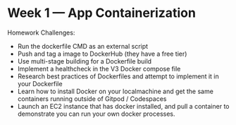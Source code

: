 # Week 1 — App Containerization

Homework Challenges:
* Run the dockerfile CMD as an external script
* Push and tag a image to DockerHub (they have a free tier)
* Use multi-stage building for a Dockerfile build
* Implement a healthcheck in the V3 Docker compose file
* Research best practices of Dockerfiles and attempt to implement it in your Dockerfile
* Learn how to install Docker on your localmachine and get the same containers running outside of Gitpod / Codespaces
* Launch an EC2 instance that has docker installed, and pull a container to demonstrate you can run your own docker processes. 
